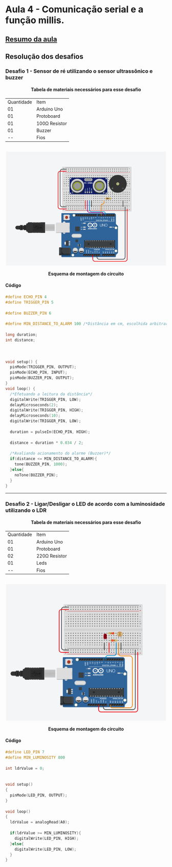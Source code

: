 <h1>Aula 4 - Comunicação serial e a função millis.</h1>

<a href="https://github.com/RAS-UFPB/Resumo-das-aulas-do-Grupo-de-Robotica/blob/main/Resumo%20aula%204"><h2>Resumo da aula</h2></a>

<h2>Resolução dos desafios</h2>

<h3>Desafio 1 - Sensor de ré utilizando o sensor ultrassônico e buzzer</h3>

<div align='center'>
    <h4>Tabela de materiais necessários para esse desafio</h4>
    <table>
        <tr><td>Quantidade</td> <td>Item</td></tr>
        <tr><td>01</td> <td>Arduino Uno</td></tr>
        <tr><td>01</td> <td>Protoboard</td></tr>
        <tr><td>01</td> <td>100Ω Resistor</td></tr>
        <tr><td>01</td> <td>Buzzer</td></tr>
        <tr><td>--</td> <td>Fios</td></tr>
    </table>
</div>

<br>
<div align="center"><img src="./images/A05D01.png" alt="" width="500px">
    <p><b>Esquema de montagem do circuito</b></p>
</div>

<h4>Código</h4>

```c++
#define ECHO_PIN 4 
#define TRIGGER_PIN 5 

#define BUZZER_PIN 6

#define MIN_DISTANCE_TO_ALARM 100 /*Distância em cm, escolhida arbitrariamente*/

long duration;
int distance; 



void setup() {
  pinMode(TRIGGER_PIN, OUTPUT); 
  pinMode(ECHO_PIN, INPUT); 
  pinMode(BUZZER_PIN, OUTPUT);
}
void loop() {
  /*Efetuando a leitura da distância*/
  digitalWrite(TRIGGER_PIN, LOW);
  delayMicroseconds(2);
  digitalWrite(TRIGGER_PIN, HIGH);
  delayMicroseconds(10);
  digitalWrite(TRIGGER_PIN, LOW);
 
  duration = pulseIn(ECHO_PIN, HIGH);

  distance = duration * 0.034 / 2; 
  
  /*Avaliando acionamento do alarme (Buzzer)*/
  if(distance <= MIN_DISTANCE_TO_ALARM){
  	tone(BUZZER_PIN, 1000);
  }else{
    noTone(BUZZER_PIN);
  }
}

```

<hr>

<h3>Desafio 2 - Ligar/Desligar o LED de acordo com a luminosidade utilizando o LDR</h3>

<div align='center'>
    <h4>Tabela de materiais necessários para esse desafio</h4>
    <table>
        <tr><td>Quantidade</td> <td>Item</td></tr>
        <tr><td>01</td> <td>Arduino Uno</td></tr>
        <tr><td>01</td> <td>Protoboard</td></tr>
        <tr><td>02</td> <td>220Ω Resistor</td></tr>
        <tr><td>01</td> <td>Leds</td></tr>
        <tr><td>--</td> <td>Fios</td></tr>
    </table>
</div>

<br>
<div align="center"><img src="./images/A05D02.png" alt="" width="500px">
    <p><b>Esquema de montagem do circuito</b></p>
</div>

<h4>Código</h4>

```c++
#define LED_PIN 7
#define MIN_LUMINOSITY 800

int ldrValue = 0;


void setup()
{
  pinMode(LED_PIN, OUTPUT);
}

void loop()
{
  ldrValue = analogRead(A0);
  
  if(ldrValue >= MIN_LUMINOSITY){
  	digitalWrite(LED_PIN, HIGH);
  }else{
    digitalWrite(LED_PIN, LOW);
  } 
}
```
